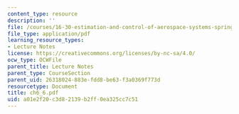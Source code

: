 ```yaml
---
content_type: resource
description: ''
file: /courses/16-30-estimation-and-control-of-aerospace-systems-spring-2004/a01e2f20c3d82139b2ff0ea325cc7c51_ch6_6.pdf
file_type: application/pdf
learning_resource_types:
- Lecture Notes
license: https://creativecommons.org/licenses/by-nc-sa/4.0/
ocw_type: OCWFile
parent_title: Lecture Notes
parent_type: CourseSection
parent_uid: 26318024-883e-fdd8-be63-f3a0369f773d
resourcetype: Document
title: ch6_6.pdf
uid: a01e2f20-c3d8-2139-b2ff-0ea325cc7c51
---
```

